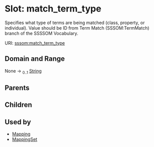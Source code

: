 
# Slot: match_term_type


Specifies what type of terms are being matched (class, property, or individual). Value should be ID from Term Match (SSSOM:TermMatch) branch of the SSSSOM Vocabulary.

URI: [sssom:match_term_type](http://w3id.org/sssom/match_term_type)


## Domain and Range

None &#8594;  <sub>0..1</sub> [String](types/String.md)

## Parents


## Children


## Used by

 * [Mapping](Mapping.md)
 * [MappingSet](MappingSet.md)
